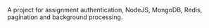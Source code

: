 A project for assignment authentication, NodeJS, MongoDB, Redis, pagination and background processing.
